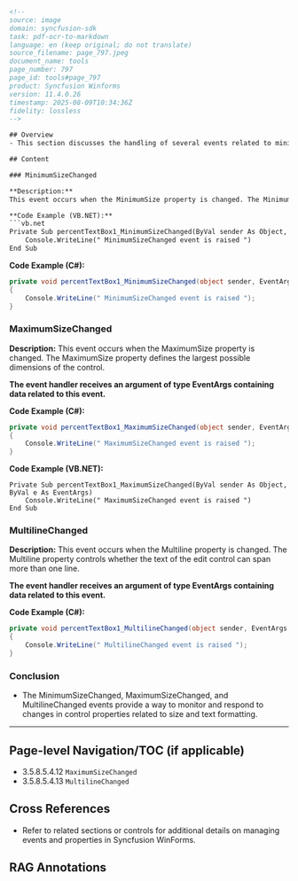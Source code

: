 ```html
<!-- 
source: image
domain: syncfusion-sdk
task: pdf-ocr-to-markdown
language: en (keep original; do not translate)
source_filename: page_797.jpeg
document_name: tools
page_number: 797
page_id: tools#page_797
product: Syncfusion Winforms
version: 11.4.0.26
timestamp: 2025-08-09T10:34:36Z
fidelity: lossless
-->

## Overview
- This section discusses the handling of several events related to minimum and maximum size changes, as well as multiline changes for controls in Windows Forms. These events occur when specific properties of the control are modified, such as MinimumSize, MaximumSize, or Multiline.

## Content

### MinimumSizeChanged

**Description:**
This event occurs when the MinimumSize property is changed. The MinimumSize property defines the smallest possible dimensions of the control.

**Code Example (VB.NET):**
```vb.net
Private Sub percentTextBox1_MinimumSizeChanged(ByVal sender As Object, ByVal e As EventArgs)
    Console.WriteLine(" MinimumSizeChanged event is raised ")
End Sub
```

**Code Example (C#):**
```csharp
private void percentTextBox1_MinimumSizeChanged(object sender, EventArgs e)
{
    Console.WriteLine(" MinimumSizeChanged event is raised ");
}
```

### MaximumSizeChanged

**Description:**
This event occurs when the MaximumSize property is changed. The MaximumSize property defines the largest possible dimensions of the control.

**The event handler receives an argument of type EventArgs containing data related to this event.**

**Code Example (C#):**
```csharp
private void percentTextBox1_MaximumSizeChanged(object sender, EventArgs e)
{
    Console.WriteLine(" MaximumSizeChanged event is raised ");
}
```

**Code Example (VB.NET):**
```vb.net
Private Sub percentTextBox1_MaximumSizeChanged(ByVal sender As Object, ByVal e As EventArgs)
    Console.WriteLine(" MaximumSizeChanged event is raised ")
End Sub
```

### MultilineChanged

**Description:**
This event occurs when the Multiline property is changed. The Multiline property controls whether the text of the edit control can span more than one line.

**The event handler receives an argument of type EventArgs containing data related to this event.**

**Code Example (C#):**
```csharp
private void percentTextBox1_MultilineChanged(object sender, EventArgs e)
{
    Console.WriteLine(" MultilineChanged event is raised ");
}
```

### Conclusion
- The MinimumSizeChanged, MaximumSizeChanged, and MultilineChanged events provide a way to monitor and respond to changes in control properties related to size and text formatting.

---

## Page-level Navigation/TOC (if applicable)
- 3.5.8.5.4.12  `MaximumSizeChanged`
- 3.5.8.5.4.13  `MultilineChanged`

## Cross References
- Refer to related sections or controls for additional details on managing events and properties in Syncfusion WinForms.

## RAG Annotations
<!-- tags: [Windows Forms, MinimumSize, MaximumSize, Multiline, Event Handling] keywords: [MinimumSizeChanged, MaximumSizeChanged, MultilineChanged, Syncfusion WinForms] -->
```